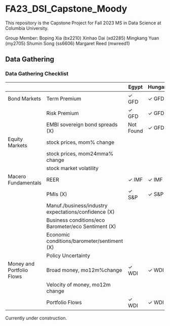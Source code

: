 # FA23_DSI_Capstone_Moody

This repository is the Capstone Project for Fall 2023 MS in Data Science at Columbia University.

Group Member:
Boping Xia (bx2210)
Xinhao Dai (xd2285)
Mingkang Yuan (my2705)
Shumin Song (ss6606)
Margaret Reed (mwreed1)

## Data Gathering
### Data Gathering Checklist


|                           |                                                  | Egypt     | Hungary   | Nigeria | Poland | Romania |
|---------------------------|--------------------------------------------------|-----------|-----------|---------|--------|---------|
| Bond Markets              | Term Premium                                     |✓ GFD      | ✓ GFD     | Not Found|✓ GFD   | ✓ GFD   |
|                           | Risk Premium                                     |✓ GFD      | ✓ GFD     | ✓ GFD   |Not Found| ✓ GFD   |
|                           | EMBI sovereign bond spreads    (X)                  |Not Found  | ✓ GFD     | ✓ GFD   | ✓ GFD   |Not Found|
| Equity Markets            | stock prices, mom% change                        |           |           |         |        |         |
|                           | stock prices, mom24mma% change                   |           |           |         |        |         |
|                           | stock market volatility                          |           |           |         |        |         |
| Macero Fundamentals       | REER                                             |✓ IMF      |✓ IMF      |✓ IMF   |✓ IMF     |    ✓ IMF      |
|                           | PMIs                         (X)                    |✓ S&P     | ✓ S&P    |  ✓ S&P  |✓ S&P   |Not Found|
|                           | Manuf./business/industry expectations/confidence (X)|           |           |         |        |         |
|                           | Business conditions/eco Barometer/eco Sentiment  (X)|           |           |         |        |         |
|                           | Economic conditions/barometer/sentiment     (X)     |           |           |         |        |         |
|                           | Policy Uncertainty                               |           |           |         |        |         |
| Money and Portfolio Flows | Broad money, mo12m%change                        |✓ WDI           |✓ WDI            |✓ WDI         |✓ WDI         | ✓ WDI         |
|                           | Velocity of money, mo12m change                  |           |           |         |        |         |
|                           | Portfolio Flows                                  | ✓ WDI           |✓ WDI            | ✓ WDI         |  ✓ WDI       | ✓ WDI         |




Currently under construction.
